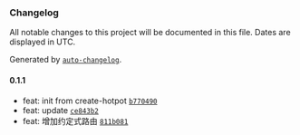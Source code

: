 ### Changelog

All notable changes to this project will be documented in this file. Dates are displayed in UTC.

Generated by [`auto-changelog`](https://github.com/CookPete/auto-changelog).

#### 0.1.1

- feat: init from create-hotpot [`b770490`](https://github.com/binghuis/template-react-desktop/commit/b77049073bffe29c9a7ea2f364dfdd7880cf443c)
- feat: update [`ce843b2`](https://github.com/binghuis/template-react-desktop/commit/ce843b2f12e6e98244023d42cb29adc6a40637e2)
- feat: 增加约定式路由 [`811b081`](https://github.com/binghuis/template-react-desktop/commit/811b081d9b47ab680ee43e2a1afec712b0299528)
